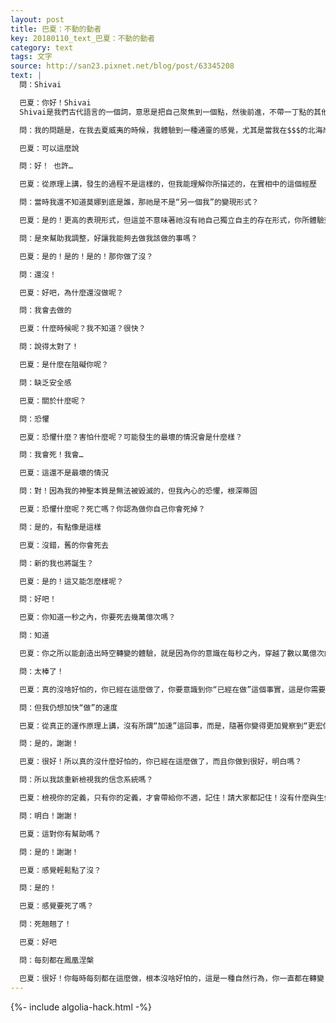 ```yaml
---
layout: post
title: 巴夏：不動的動者
key: 20180110_text_巴夏：不動的動者
category: text
tags: 文字
source: http://san23.pixnet.net/blog/post/63345208
text: |
  問：Shivai

  巴夏：你好！Shivai
  Shivai是我們古代語言的一個詞，意思是把自己聚焦到一個點，然後前進，不帶一丁點的其他想法（雜念），所以Shivai！

  問：我的問題是，在我去夏威夷的時候，我體驗到一種通靈的感覺，尤其是當我在$$$的北海岸時，我走進水中的一個平穩的漩渦中，然後又走了出來，這個過程中，我感覺自己的意識，漸漸地從身體飄離出來，然後莫娜就進入來了

  巴夏：可以這麼說

  問：好！ 也許…

  巴夏：從原理上講，發生的過程不是這樣的，但我能理解你所描述的，在實相中的這個經歷

  問：當時我還不知道莫娜到底是誰，那祂是不是“另一個我”的變現形式？

  巴夏：是的！更高的表現形式，但這並不意味著祂沒有祂自己獨立自主的存在形式，你所體驗到的，是你跟那個層次的祂振頻相匹配，然後這個振頻通過你彰顯出來，也就是你所說的更高層次的另一個版本的你

  問：是來幫助我調整，好讓我能夠去做我該做的事嗎？

  巴夏：是的！是的！是的！那你做了沒？

  問：還沒！

  巴夏：好吧，為什麼還沒做呢？

  問：我會去做的

  巴夏：什麼時候呢？我不知道？很快？

  問：說得太對了！

  巴夏：是什麼在阻礙你呢？

  問：缺乏安全感

  巴夏：關於什麼呢？

  問：恐懼

  巴夏：恐懼什麼？害怕什麼呢？可能發生的最壞的情況會是什麼樣？

  問：我會死！我會…

  巴夏：這還不是最壞的情況

  問：對！因為我的神聖本質是無法被毀滅的，但我內心的恐懼，根深蒂固

  巴夏：恐懼什麼呢？死亡嗎？你認為做你自己你會死掉？

  問：是的，有點像是這樣

  巴夏：沒錯，舊的你會死去

  問：新的我也將誕生？

  巴夏：是的！這又能怎麼樣呢？

  問：好吧！

  巴夏：你知道一秒之內，你要死去幾萬億次嗎？

  問：知道

  巴夏：你之所以能創造出時空轉變的體驗，就是因為你的意識在每秒之內，穿越了數以萬億次的平行版本的你，即使在這次談話的過程中，你已經當過萬億個人了，多加一個又何妨？

  問：太棒了！

  巴夏：真的沒啥好怕的，你已經在這麼做了，你要意識到你“已經在做”這個事實，這是你需要做的全部

  問：但我仍想加快“做”的速度

  巴夏：從真正的運作原理上講，沒有所謂“加速”這回事，而是，隨著你變得更加覺察到“更宏偉的你”，你知道你已經在以“無限”的速度移動，而且你更覺察到在你在移動，但記住，以無限的速度移動，每一刻都出現每一個地方，感覺起來，像是你站著一動不動，這就是所謂的悖論平衡點（不動的動者），有道理嗎？

  問：是的，謝謝！

  巴夏：很好！所以真的沒什麼好怕的，你已經在這麼做了，而且你做到很好，明白嗎？

  問：所以我該重新檢視我的信念系統嗎？

  巴夏：檢視你的定義，只有你的定義，才會帶給你不適，記住！請大家都記住！沒有什麼與生俱來的困境，只有你對這境況的定義才會讓你有“困境”的感覺，如果你覺得困難，那是因為你在抗拒你的真我，這才是真正的困境，也是你感覺困難的原因，對真我的抗拒，你明白嗎？

  問：明白！謝謝！

  巴夏：這對你有幫助嗎？

  問：是的！謝謝！

  巴夏：感覺輕鬆點了沒？

  問：是的！

  巴夏：感覺要死了嗎？

  問：死翹翹了！

  巴夏：好吧

  問：每刻都在鳳凰涅槃

  巴夏：很好！你每時每刻都在這麼做，根本沒啥好怕的，這是一種自然行為，你一直都在轉變 轉變 轉變…，你們是一群（詭異而）善變的人
---
```


{%- include algolia-hack.html -%}
